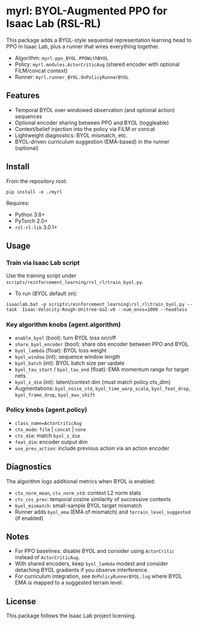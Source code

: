 # myrl: BYOL-Augmented PPO for Isaac Lab (RSL-RL)

This package adds a BYOL-style sequential representation learning head to PPO in Isaac Lab,
plus a runner that wires everything together.

- Algorithm: `myrl.ppo_BYOL.PPOWithBYOL`
- Policy: `myrl.modules.ActorCriticAug` (shared encoder with optional FiLM/concat context)
- Runner: `myrl.runner_BYOL.OnPolicyRunnerBYOL`

## Features

- Temporal BYOL over windowed observation (and optional action) sequences
- Optional encoder sharing between PPO and BYOL (toggleable)
- Context/belief injection into the policy via FiLM or concat
- Lightweight diagnostics: BYOL mismatch, etc.
- BYOL-driven curriculum suggestion (EMA-based) in the runner (optional)

## Install

From the repository root:

```
pip install -e ./myrl
```

Requires:
- Python 3.8+
- PyTorch 2.0+
- `rsl-rl-lib` 3.0.1+

## Usage

### Train via Isaac Lab script

Use the training script under `scripts/reinforcement_learning/rsl_rl/train_byol.py`.

- To run (BYOL default on):

```
isaaclab.bat -p scripts\reinforcement_learning\rsl_rl\train_byol.py --task  Isaac-Velocity-Rough-Unitree-Go2-v0 --num_envs=1000 --headless
```


### Key algorithm knobs (agent.algorithm)

- `enable_byol` (bool): turn BYOL loss on/off
- `share_byol_encoder` (bool): share obs encoder between PPO and BYOL
- `byol_lambda` (float): BYOL loss weight
- `byol_window` (int): sequence window length
- `byol_batch` (int): BYOL batch size per update
- `byol_tau_start` / `byol_tau_end` (float): EMA momentum range for target nets
- `byol_z_dim` (int): latent/context dim (must match policy.ctx_dim)
- Augmentations: `byol_noise_std`, `byol_time_warp_scale`, `byol_feat_drop`, `byol_frame_drop`, `byol_max_shift`

### Policy knobs (agent.policy)

- `class_name=ActorCriticAug`
- `ctx_mode`: `film` | `concat` | `none`
- `ctx_dim`: match `byol_z_dim`
- `feat_dim`: encoder output dim
- `use_prev_action`: include previous action via an action encoder

## Diagnostics

The algorithm logs additional metrics when BYOL is enabled:
- `ctx_norm_mean`, `ctx_norm_std`: context L2 norm stats
- `ctx_cos_prev`: temporal cosine similarity of successive contexts
- `byol_mismatch`: small-sample BYOL target mismatch
- Runner adds `byol_ema` (EMA of mismatch) and `terrain_level_suggested` (if enabled)

## Notes

- For PPO baselines: disable BYOL and consider using `ActorCritic` instead of `ActorCriticAug`.
- With shared encoders, keep `byol_lambda` modest and consider detaching BYOL gradients if you observe interference.
- For curriculum integration, see `OnPolicyRunnerBYOL.log` where BYOL EMA is mapped to a suggested terrain level.

## License

This package follows the Isaac Lab project licensing.

